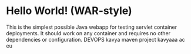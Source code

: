 Hello World! (WAR-style)
===============

This is the simplest possible Java webapp for testing servlet container deployments.  It should work on any container and requires no other dependencies or configuration.
DEVOPS
kavya
maven project
kavyaaa
ac eu
